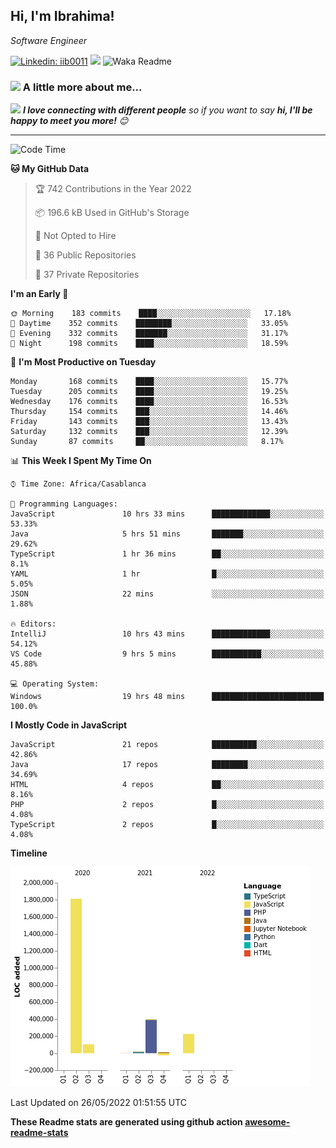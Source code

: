 <h2>Hi, I'm Ibrahima! </h2>
<p><em>Software Engineer 
</em></p>


[![Linkedin: iib0011](https://img.shields.io/badge/-iib0011-blue?style=flat-square&logo=Linkedin&logoColor=white&link=https://www.linkedin.com/in/iib0011/)](https://www.linkedin.com/in/iib0011/)
![](https://visitor-badge.glitch.me/badge?page_id=iib0011)
![Waka Readme](https://github.com/iib0011/iib0011/workflows/Waka%20Readme/badge.svg)


### <img src="https://media.giphy.com/media/VgCDAzcKvsR6OM0uWg/giphy.gif" width="50"> A little more about me...  


<img src="https://media.giphy.com/media/LnQjpWaON8nhr21vNW/giphy.gif" width="60"> <em><b>I love connecting with different people</b> so if you want to say <b>hi, I'll be happy to meet you more!</b> 😊</em>

---
<!--START_SECTION:waka-->
![Code Time](http://img.shields.io/badge/Code%20Time-0%20secs-blue)

**🐱 My GitHub Data** 

> 🏆 742 Contributions in the Year 2022
 > 
> 📦 196.6 kB Used in GitHub's Storage 
 > 
> 🚫 Not Opted to Hire
 > 
> 📜 36 Public Repositories 
 > 
> 🔑 37 Private Repositories  
 > 
**I'm an Early 🐤** 

```text
🌞 Morning    183 commits    ████░░░░░░░░░░░░░░░░░░░░░   17.18% 
🌆 Daytime    352 commits    ████████░░░░░░░░░░░░░░░░░   33.05% 
🌃 Evening    332 commits    ███████░░░░░░░░░░░░░░░░░░   31.17% 
🌙 Night      198 commits    ████░░░░░░░░░░░░░░░░░░░░░   18.59%

```
📅 **I'm Most Productive on Tuesday** 

```text
Monday       168 commits    ████░░░░░░░░░░░░░░░░░░░░░   15.77% 
Tuesday      205 commits    ████░░░░░░░░░░░░░░░░░░░░░   19.25% 
Wednesday    176 commits    ████░░░░░░░░░░░░░░░░░░░░░   16.53% 
Thursday     154 commits    ███░░░░░░░░░░░░░░░░░░░░░░   14.46% 
Friday       143 commits    ███░░░░░░░░░░░░░░░░░░░░░░   13.43% 
Saturday     132 commits    ███░░░░░░░░░░░░░░░░░░░░░░   12.39% 
Sunday       87 commits     ██░░░░░░░░░░░░░░░░░░░░░░░   8.17%

```


📊 **This Week I Spent My Time On** 

```text
⌚︎ Time Zone: Africa/Casablanca

💬 Programming Languages: 
JavaScript               10 hrs 33 mins      █████████████░░░░░░░░░░░░   53.33% 
Java                     5 hrs 51 mins       ███████░░░░░░░░░░░░░░░░░░   29.62% 
TypeScript               1 hr 36 mins        ██░░░░░░░░░░░░░░░░░░░░░░░   8.1% 
YAML                     1 hr                █░░░░░░░░░░░░░░░░░░░░░░░░   5.05% 
JSON                     22 mins             ░░░░░░░░░░░░░░░░░░░░░░░░░   1.88%

🔥 Editors: 
IntelliJ                 10 hrs 43 mins      █████████████░░░░░░░░░░░░   54.12% 
VS Code                  9 hrs 5 mins        ███████████░░░░░░░░░░░░░░   45.88%

💻 Operating System: 
Windows                  19 hrs 48 mins      █████████████████████████   100.0%

```

**I Mostly Code in JavaScript** 

```text
JavaScript               21 repos            ██████████░░░░░░░░░░░░░░░   42.86% 
Java                     17 repos            ████████░░░░░░░░░░░░░░░░░   34.69% 
HTML                     4 repos             ██░░░░░░░░░░░░░░░░░░░░░░░   8.16% 
PHP                      2 repos             █░░░░░░░░░░░░░░░░░░░░░░░░   4.08% 
TypeScript               2 repos             █░░░░░░░░░░░░░░░░░░░░░░░░   4.08%

```


**Timeline**

![Chart not found](https://raw.githubusercontent.com/iib0011/iib0011/master/charts/bar_graph.png) 


 Last Updated on 26/05/2022 01:51:55 UTC
<!--END_SECTION:waka-->

**These Readme stats are generated using github action [awesome-readme-stats](https://github.com/iib0011/waka-readme-stats)**

